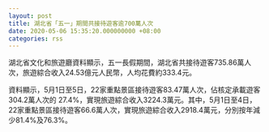 ```yaml
---
layout: post
title: 湖北省「五一」期間共接待遊客逾700萬人次
date: 2020-05-06 15:35:20.000000000 +08:00
categories: rss
---
```


湖北省文化和旅遊廳資料顯示，五一長假期間，湖北省共接待遊客735.86萬人次，旅遊綜合收入24.53億元人民幣，人均花費約333.4元。

資料顯示，5月1日至5日，22家重點景區接待遊客83.47萬人次，佔核定承載遊客304.2萬人次的 27.4%，實現旅遊綜合收入3224.3萬元。其中，5月1日至4日，22家重點景區接待遊客66.6萬人次，實現旅遊綜合收入2918.4萬元，分別按年減少81.4%及76.3%。

